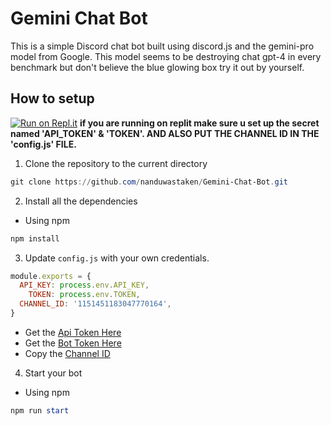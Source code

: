 # Gemini Chat Bot

This is a simple Discord chat bot built using discord.js and the gemini-pro model from Google. This model seems to be destroying chat gpt-4 in every benchmark but don't believe the blue glowing box try it out by yourself.


## How to setup

[![Run on Repl.it](https://repl.it/badge/github/NanduWasTaken/Gemini-Chat-Bot)](https://replit.com/@NanduWasTaken/Gemini-Discord-Chat-Bot?v=1)
**if you are running on replit make sure u set up the secret named 'API_TOKEN' & 'TOKEN'. AND ALSO PUT THE CHANNEL ID IN THE 'config.js' FILE.**



1. Clone the repository to the current directory

```powershell
git clone https://github.com/nanduwastaken/Gemini-Chat-Bot.git
```

2. Install all the dependencies

- Using npm
```powershell
npm install
```

3. Update `config.js` with your own credentials.
```js
module.exports = {
  API_KEY: process.env.API_KEY,
 	TOKEN: process.env.TOKEN,
  CHANNEL_ID: '1151451183047770164',
}
```
- Get the [Api Token Here](https://makersuite.google.com/app/apikey)
- Get the [Bot Token Here](https://discord.com/developers/applications)
- Copy the [Channel ID](https://discord.com/app)

4. Start your bot

- Using npm
```powershell
npm run start
```

